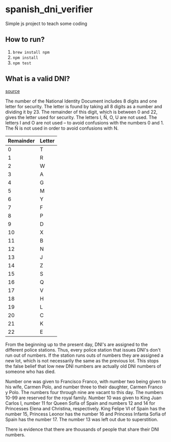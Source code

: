 # spanish_dni_verifier
Simple js project to teach some coding

## How to run?

1. `brew install npm`
2. `npm install`
3. `npm test`

## What is a valid DNI?

[source](https://en.wikipedia.org/wiki/Documento_Nacional_de_Identidad_%28Spain%29)

The number of the National Identity Document includes 8 digits and one letter for security. The letter is found by taking all 8 digits as a number and dividing it by 23. The remainder of this digit, which is between 0 and 22, gives the letter used for security. The letters I, Ñ, O, U are not used. The letters I and O are not used – to avoid confusions with the numbers 0 and 1. The Ñ is not used in order to avoid confusions with N.


Remainder  | Letter
-- | --
0  | T
1  | R
2  | W
3  | A
4  | G
5  | M
6  | Y
7  | F
8  | P
9  | D
10 | X
11 | B
12 | N
13 | J
14 | Z
15 | S
16 | Q
17 | V
18 | H
19 | L
20 | C
21 | K
22 | E


From the beginning up to the present day, DNI's are assigned to the different police stations. Thus, every police station that issues DNI's don't run out of numbers. If the station runs outs of numbers they are assigned a new lot, which is not necessarily the same as the previous lot. This stops the false belief that low new DNI numbers are actually old DNI numbers of someone who has died.

Number one was given to Francisco Franco, with number two being given to his wife, Carmen Polo, and number three to their daughter, Carmen Franco y Polo. The numbers four through nine are vacant to this day. The numbers 10-99 are reserved for the royal family. Number 10 was given to King Juan Carlos I, number 11 for Queen Sofía of Spain and numbers 12 and 14 for Princesses Elena and Christina, respectively. King Felipe VI of Spain has the number 15, Princess Leonor has the number 16 and Princess Infanta Sofía of Spain has the number 17. The number 13 was left out due to superstition.

There is evidence that there are thousands of people that share their DNI numbers.

